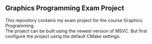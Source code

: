 ## Graphics Programming Exam Project

This repository contains my exam project for the course Graphics Programming.  
The project can be built using the newest version of MSVC. But first configure the project using the default CMake settings.